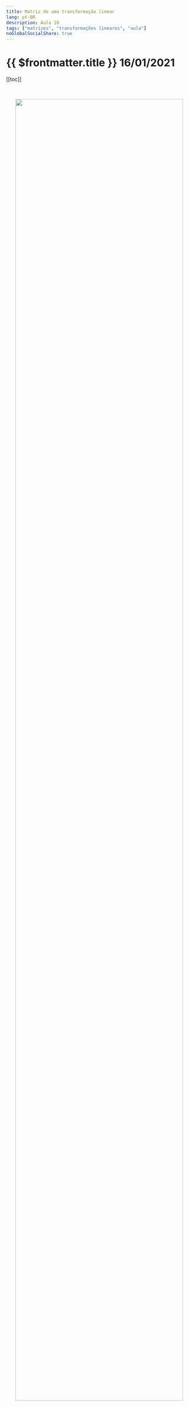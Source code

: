 ```yaml
---
title: Matriz de uma transformação linear
lang: pt-BR
description: Aula 10
tags: ["matrizes", "transformações lineares", "aula"]
noGlobalSocialShare: true
---
```


# {{ $frontmatter.title }} $16/01/2021$

[[toc]]

<br>

<p align='center'>
<img src='https://upload.wikimedia.org/wikipedia/commons/c/c6/Diagram_for_transformation_matrix_of_composition.svg' width='95%'>
</p>

## Resumo

<br>

<iframe
  src="https://ecloud.global/s/w3QefXMHkNesPQH"
  width="100%"
  height="600"
></iframe>
